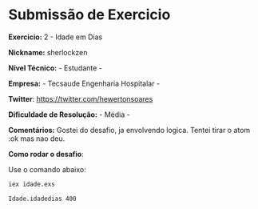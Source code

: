 # Submissão de Exercicio

**Exercicio:** 2 - Idade em Dias

**Nickname:** sherlockzen

**Nível Técnico:** - Estudante -

**Empresa:** - Tecsaude Engenharia Hospitalar -

**Twitter**: https://twitter.com/hewertonsoares

**Dificuldade de Resolução:** - Média -

**Comentários:** Gostei do desafio, ja envolvendo logica. Tentei tirar o atom :ok mas nao deu.

**Como rodar o desafio**: 

Use o comando abaixo: 
```bash
iex idade.exs
```
```bash
Idade.idadedias 400
```
